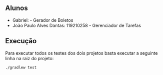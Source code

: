 ## Alunos

* Gabriel: - Gerador de Boletos
* João Paulo Alves Dantas: 119210258 - Gerenciador de Tarefas

## Execução

Para executar todos os testes dos dois projetos basta executar a seguinte linha na raiz do projeto:

```bash
./gradlew test
```